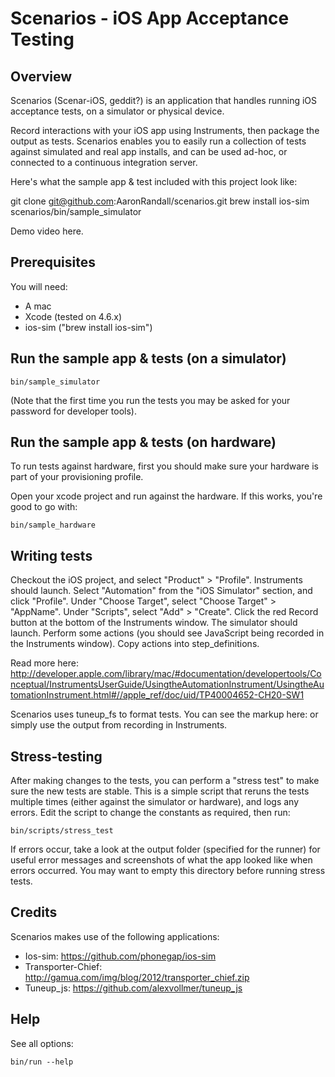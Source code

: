 # Scenarios - iOS App Acceptance Testing

## Overview
Scenarios (Scenar-iOS, geddit?) is an application that handles running iOS acceptance tests, on a simulator or physical device. 

Record interactions with your iOS app using Instruments, then package the output as tests.  Scenarios enables you to easily run a collection of tests against simulated and real app installs, and can be used ad-hoc, or connected to a continuous integration server.

Here's what the sample app & test included with this project look like:

git clone git@github.com:AaronRandall/scenarios.git
brew install ios-sim
scenarios/bin/sample_simulator

Demo video here.

## Prerequisites

You will need:
* A mac
* Xcode (tested on 4.6.x)
* ios-sim ("brew install ios-sim")

## Run the sample app & tests (on a simulator)
    bin/sample_simulator

(Note that the first time you run the tests you may be asked for your password for developer tools).

## Run the sample app & tests (on hardware)
To run tests against hardware, first you should make sure your hardware is part of your provisioning profile.

Open your xcode project and run against the hardware.  If this works, you're good to go with:

    bin/sample_hardware

## Writing tests

Checkout the iOS project, and select "Product" > "Profile".
Instruments should launch. Select "Automation" from the "iOS Simulator" section, and click "Profile".
Under "Choose Target", select "Choose Target" > "AppName".
Under "Scripts", select "Add" > "Create".
Click the red Record button at the bottom of the Instruments window.  The simulator should launch.
Perform some actions (you should see JavaScript being recorded in the Instruments window).
Copy actions into step_definitions.

Read more here: http://developer.apple.com/library/mac/#documentation/developertools/Conceptual/InstrumentsUserGuide/UsingtheAutomationInstrument/UsingtheAutomationInstrument.html#//apple_ref/doc/uid/TP40004652-CH20-SW1

Scenarios uses tuneup_fs to format tests.  You can see the markup here: or simply use the output from recording in Instruments.

## Stress-testing

After making changes to the tests, you can perform a "stress test" to make sure the new tests are stable.
This is a simple script that reruns the tests multiple times (either against the simulator or hardware),
and logs any errors.  Edit the script to change the constants as required, then run:

    bin/scripts/stress_test

If errors occur, take a look at the output folder (specified for the runner) for useful error messages and screenshots
of what the app looked like when errors occurred.  You may want to empty this directory before running stress tests.

## Credits
Scenarios makes use of the following applications:

* Ios-sim: https://github.com/phonegap/ios-sim
* Transporter-Chief: http://gamua.com/img/blog/2012/transporter_chief.zip
* Tuneup_js: https://github.com/alexvollmer/tuneup_js

## Help

See all options:

    bin/run --help
